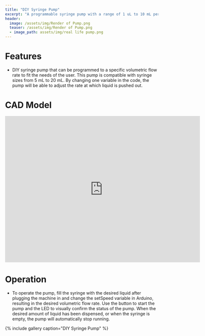 ```yaml
---
title: "DIY Syringe Pump"
excerpt: "A programmable syringe pump with a range of 1 uL to 10 mL per minute."
header:
  image: /assets/img/Render of Pump.png
  teaser: /assets/img/Render of Pump.png
  - image_path: assets/img/real life pump.png
---
```


# Features
  * DIY syringe pump that can be programmed to a specific volumetric flow rate to fit the needs of the user. This pump is compatible with syringe sizes from 5 mL to 20 mL. By changing one variable in the code, the pump will be able to adjust the rate at which liquid is pushed out.

# CAD Model
<iframe src=https://vanderbilt643.autodesk360.com/shares/public/SH512d4QTec90decfa6e33a7298cdc6937a6?mode=embed width="640" height="480" allowfullscreen="true" webkitallowfullscreen="true" mozallowfullscreen="true"  frameborder="0"></iframe>

# Operation 
  * To operate the pump, fill the syringe with the desired liquid after plugging the machine in and change the setSpeed variable in Arduino, resulting in the desired volumetric flow rate. Use the button to start the pump and the LED to visually confirm the status of the pump. When the desired amount of liquid has been dispensed, or when the syringe is empty, the pump will automatically stop running. 


{% include gallery caption="DIY Syringe Pump" %}
